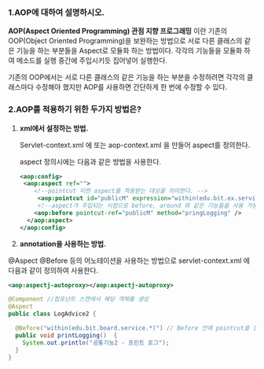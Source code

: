 ### 1.AOP에 대하여 설명하시오.

**AOP(Aspect Oriented Programming) 관점 지향 프로그래밍** 이란 기존의 OOP(Object Oriented Programming)을 보완하는 방법으로 서로 다른 클래스의 같은 기능을 하는 부분들을 Aspect로 모듈화 하는 방법이다. 각각의 기능들을 모듈화 하여 메소드를 실행 중간에 주입시키듯 집어넣어 실행한다.

기존의 OOP에서는 서로 다른 클래스의 같은 기능을 하는 부분을 수정하려면 각각의 클래스마다 수정해야 했지만 AOP를 사용하면 간단하게 한 번에 수정할 수 있다.

### 2.AOP를 적용하기 위한 두가지 방법은?

1. **xml에서 설정하는 방법.**

   Servlet-context.xml 에 또는 aop-context.xml 을 만들어 aspect를 정의한다.

   aspect 정의시에는 다음과 같은 방법을 사용한다.

   ```xml
   <aop:config>
   	<aop:aspect ref="">
       <!--pointcut 이란 aspect를 적용받는 대상을 의미한다. -->
     	<aop:pointcut id="publicM" expression="within(edu.bit.ex.service.*)" />
   		<!--aspect가 주입되는 시점으로 before, around 와 같은 기능들을 사용 가능하다. -->
       <aop:before pointcut-ref="publicM" method="pringLogging" />
     </aop:aspect>
   </aop:config>
   ```

   

2. **annotation을 사용하는 방법.**

@Aspect @Before 등의 어노테이션을 사용하는 방법으로 servlet-context.xml 에 다음과 같이 정의하여 사용한다.

```xml
<aop:aspectj-autoproxy></aop:aspectj-autoproxy>
```

```java
@Component //컴포넌트 스캔에서 해당 객체를 생성
@Aspect
public class LogAdvice2 {

  @Before("within(edu.bit.board.service.*)") // Before 안에 pointcut을 정의
  public void printLogging()  {
    System.out.println("공통기능2 - 프린트 로그");
  }
}
```



